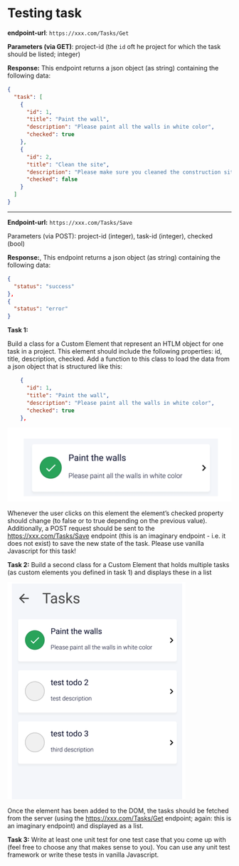 # Testing task

**endpoint-url**: `https://xxx.com/Tasks/Get`

**Parameters (via GET)**: project-id (the `id` oft he project for which the task should be listed; integer)

**Response:** This endpoint returns a json object (as string) containing the following data:

```json
{
  "task": [
    {
      "id": 1,
      "title": "Paint the wall",
      "description": "Please paint all the walls in white color",
      "checked": true
    },
    {
      "id": 2,
      "title": "Clean the site",
      "description": "Please make sure you cleaned the construction site before leaving",
      "checked": false
    }
  ]
}
```

---------


**Endpoint-url:** `https://xxx.com/Tasks/Save`

Parameters (via POST): project-id (integer), task-id (integer), checked (bool)

**Response:**, This endpoint returns a json object (as string) containing the following data: 

```json
{
  "status": "success"
},
{
  "status": "error"
}
```


**Task 1:**

Build a class for a Custom Element that represent an HTLM object for one task in a project.
This element should include the following properties: id, title, description, checked. Add a function to this class to load the data from a json object that is structured like this:

```json
    {
      "id": 1,
      "title": "Paint the wall",
      "description": "Please paint all the walls in white color",
      "checked": true
    },
```

![image](first_picture.png)

Whenever the user clicks on this element the element’s checked property should change (to
false or to true depending on the previous value). Additionally, a POST request should be sent
to the https://xxx.com/Tasks/Save endpoint (this is an imaginary endpoint - i.e. it does not
exist) to save the new state of the task.
Please use vanilla Javascript for this task!

**Task 2:**
Build a second class for a Custom Element that holds multiple tasks (as custom elements
you defined in task 1) and displays these in a list

![image](second_pic.png)

Once the element has been added to the DOM, the tasks should be fetched from the server
(using the https://xxx.com/Tasks/Get endpoint; again: this is an imaginary endpoint) and
displayed as a list.


**Task 3:**
Write at least one unit test for one test case that you come up with (feel free to choose any
that makes sense to you). You can use any unit test framework or write these tests in vanilla
Javascript.




